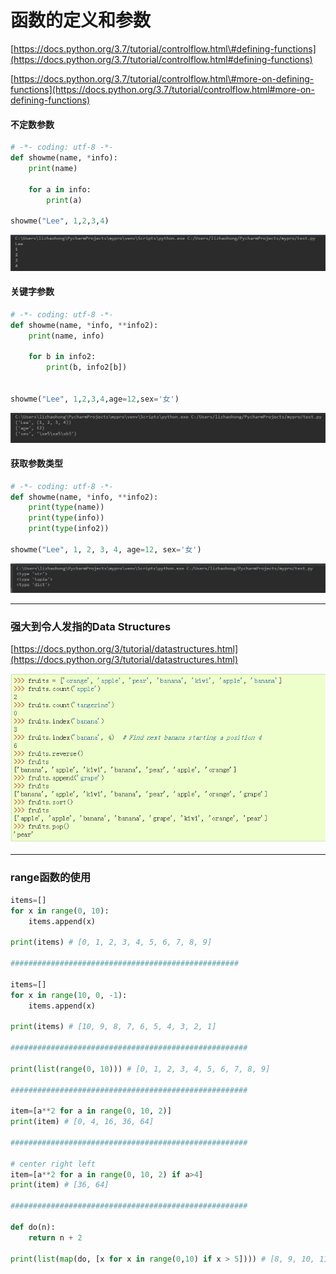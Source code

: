 # 函数的定义和参数

[https://docs.python.org/3.7/tutorial/controlflow.html\#defining-functions](https://docs.python.org/3.7/tutorial/controlflow.html#defining-functions)

[https://docs.python.org/3.7/tutorial/controlflow.html\#more-on-defining-functions](https://docs.python.org/3.7/tutorial/controlflow.html#more-on-defining-functions)

#### 不定数参数

```py
# -*- coding: utf-8 -*-
def showme(name, *info):
    print(name)

    for a in info:
        print(a)

showme("Lee", 1,2,3,4)
```

![](/assets/231212import.png)

#### 关键字参数

```py
# -*- coding: utf-8 -*-
def showme(name, *info, **info2):
    print(name, info)

    for b in info2:
        print(b, info2[b])


showme("Lee", 1,2,3,4,age=12,sex='女')
```

![](/assets/211515123import.png)

#### 获取参数类型

```py
# -*- coding: utf-8 -*-
def showme(name, *info, **info2):
    print(type(name))
    print(type(info))
    print(type(info2))

showme("Lee", 1, 2, 3, 4, age=12, sex='女')
```

![](/assets/124112import.png)

---

### 强大到令人发指的Data Structures

[https://docs.python.org/3/tutorial/datastructures.html](https://docs.python.org/3/tutorial/datastructures.html)

![](/assets/15123123import.png)

---

### **range函数的使用**

```py
items=[]
for x in range(0, 10):
    items.append(x)

print(items) # [0, 1, 2, 3, 4, 5, 6, 7, 8, 9]

###################################################

items=[]
for x in range(10, 0, -1):
    items.append(x)

print(items) # [10, 9, 8, 7, 6, 5, 4, 3, 2, 1]

#####################################################

print(list(range(0, 10))) # [0, 1, 2, 3, 4, 5, 6, 7, 8, 9]

#####################################################

item=[a**2 for a in range(0, 10, 2)]
print(item) # [0, 4, 16, 36, 64]

#####################################################

# center right left
item=[a**2 for a in range(0, 10, 2) if a>4]
print(item) # [36, 64]

#####################################################

def do(n):
    return n + 2

print(list(map(do, [x for x in range(0,10) if x > 5]))) # [8, 9, 10, 11]
```



